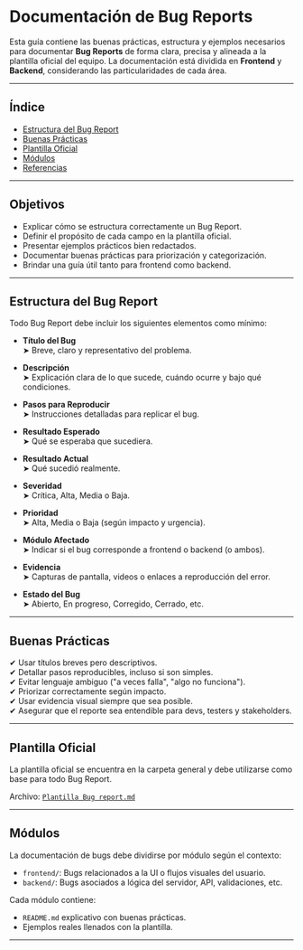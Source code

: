 # Documentación de Bug Reports

Esta guía contiene las buenas prácticas, estructura y ejemplos necesarios para documentar **Bug Reports** de forma clara, precisa y alineada a la plantilla oficial del equipo. La documentación está dividida en **Frontend** y **Backend**, considerando las particularidades de cada área.

---

## Índice

- [Estructura del Bug Report](#estructura-del-bug-report)
- [Buenas Prácticas](#buenas-prácticas)
- [Plantilla Oficial](#plantilla-oficial)
- [Módulos](#módulos)
- [Referencias](#referencias)

---

## Objetivos

- Explicar cómo se estructura correctamente un Bug Report.
- Definir el propósito de cada campo en la plantilla oficial.
- Presentar ejemplos prácticos bien redactados.
- Documentar buenas prácticas para priorización y categorización.
- Brindar una guía útil tanto para frontend como backend.

---

## Estructura del Bug Report

Todo Bug Report debe incluir los siguientes elementos como mínimo:

- **Título del Bug**  
  ➤ Breve, claro y representativo del problema.

- **Descripción**  
  ➤ Explicación clara de lo que sucede, cuándo ocurre y bajo qué condiciones.

- **Pasos para Reproducir**  
  ➤ Instrucciones detalladas para replicar el bug.

- **Resultado Esperado**  
  ➤ Qué se esperaba que sucediera.

- **Resultado Actual**  
  ➤ Qué sucedió realmente.

- **Severidad**  
  ➤ Crítica, Alta, Media o Baja.

- **Prioridad**  
  ➤ Alta, Media o Baja (según impacto y urgencia).

- **Módulo Afectado**  
  ➤ Indicar si el bug corresponde a frontend o backend (o ambos).

- **Evidencia**  
  ➤ Capturas de pantalla, videos o enlaces a reproducción del error.

- **Estado del Bug**  
  ➤ Abierto, En progreso, Corregido, Cerrado, etc.

---

## Buenas Prácticas

✔ Usar títulos breves pero descriptivos.  
✔ Detallar pasos reproducibles, incluso si son simples.  
✔ Evitar lenguaje ambiguo ("a veces falla", "algo no funciona").  
✔ Priorizar correctamente según impacto.  
✔ Usar evidencia visual siempre que sea posible.  
✔ Asegurar que el reporte sea entendible para devs, testers y stakeholders.

---

## Plantilla Oficial

La plantilla oficial se encuentra en la carpeta general y debe utilizarse como base para todo Bug Report.

Archivo: [`Plantilla Bug report.md`](../PlantillaBug.xlsx)

---

## Módulos

La documentación de bugs debe dividirse por módulo según el contexto:

- `frontend/`: Bugs relacionados a la UI o flujos visuales del usuario.
- `backend/`: Bugs asociados a lógica del servidor, API, validaciones, etc.

Cada módulo contiene:

- `README.md` explicativo con buenas prácticas.
- Ejemplos reales llenados con la plantilla.

---